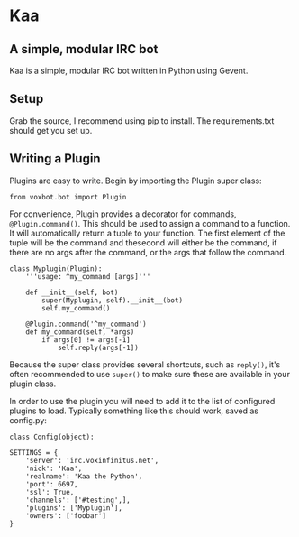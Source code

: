 Kaa
===
A simple, modular IRC bot
-------------------------
Kaa is a simple, modular IRC bot written in Python using Gevent.

Setup
-----
Grab the source, I recommend using pip to install. The requirements.txt should 
get you set up.

Writing a Plugin
----------------
Plugins are easy to write. Begin by importing the Plugin super class:

`from voxbot.bot import Plugin`

For convenience, Plugin provides a decorator for commands, `@Plugin.command()`.
This should be used to assign a command to a function. It will automatically
return a tuple to your function. The first element of the tuple will be the 
command and thesecond will either be the command, if there are no args after 
the command, or the args that follow the command.


    class Myplugin(Plugin):
        '''usage: ^my_command [args]'''
        
        def __init__(self, bot)
            super(Myplugin, self).__init__(bot)
            self.my_command()
            
        @Plugin.command('^my_command')
        def my_command(self, *args)
            if args[0] != args[-1]
                self.reply(args[-1])


Because the super class provides several shortcuts, such as `reply()`, it's 
often recommended to use `super()` to make sure these are available in your
plugin class.

In order to use the plugin you will need to add it to the list of configured
plugins to load. Typically something like this should work, saved as config.py:

    class Config(object):
    
    SETTINGS = {
        'server': 'irc.voxinfinitus.net', 
        'nick': 'Kaa', 
        'realname': 'Kaa the Python', 
        'port': 6697, 
        'ssl': True, 
        'channels': ['#testing',],
        'plugins': ['Myplugin'],
        'owners': ['foobar']
    }
